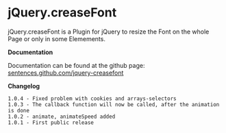 # jQuery.creaseFont
jQuery.creaseFont is a Plugin for jQuery to resize the Font on the whole Page or only in some Elemements.

**Documentation** 

Documentation can be found at the github page: [sentences.github.com/jquery-creasefont][1] 

**Changelog** 

	1.0.4 - Fixed problem with cookies and arrays-selectors
	1.0.3 - The callback function will now be called, after the animation is done
	1.0.2 - animate, animateSpeed added
	1.0.1 - First public release


 [1]: http://sentences.github.com/jquery-creasefont/ "sentences.github.com/jquery-creasefont"